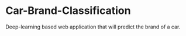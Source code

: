 # Car-Brand-Classification
Deep-learning based web application that will predict the brand of a car.

